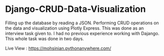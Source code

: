 # Django-CRUD-Data-Visualization
Filling up the database by reading a JSON. Performing CRUD operations on the data and visualization using Plotly Express.
This was done as an interview task given to. I had no previous experience working with Dajango. This whole task was done in two days.

Live View : https://mohsinian.pythonanywhere.com/

